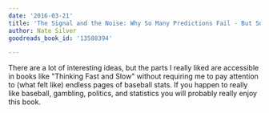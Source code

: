 ```yaml
---
date: '2016-03-21'
title: 'The Signal and the Noise: Why So Many Predictions Fail - But Some Don''t'
author: Nate Silver
goodreads_book_id: '13588394'

---
```

There are a lot of interesting ideas, but the parts I really liked are accessible in books like "Thinking Fast and Slow" without requiring me to pay attention to (what felt like) endless pages of baseball stats. If you happen to really like baseball, gambling, politics, and statistics you will probably really enjoy this book.
